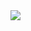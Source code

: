<img src="https://media1.giphy.com/media/l4Ki2obCyAQS5WhFe/giphy.gif?cid=ecf05e47w7vy9qa59hzpl9hwdihyxflzcfijahdklckco99i&rid=giphy.gif&ct=g">
